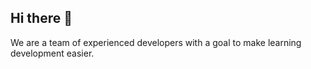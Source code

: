 ## Hi there 👋

We are a team of experienced developers with a goal to make learning development easier.
